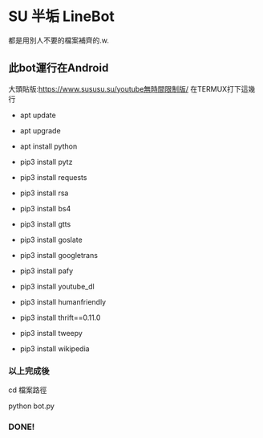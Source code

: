 # SU 半垢 LineBot

都是用別人不要的檔案補齊的.w.

## 此bot運行在**Android**
大頭貼版:https://www.sususu.su/youtube無時間限制版/
在TERMUX打下這幾行

- apt update 

- apt upgrade 

- apt install python 

- pip3 install pytz 

- pip3 install requests 

- pip3 install rsa 

- pip3 install bs4 

- pip3 install gtts 

- pip3 install goslate 

- pip3 install googletrans 

- pip3 install pafy 

- pip3 install youtube_dl 

- pip3 install humanfriendly 

- pip3 install thrift==0.11.0 

- pip3 install tweepy 

- pip3 install wikipedia

### 以上完成後

cd 檔案路徑

python bot.py

### DONE!
